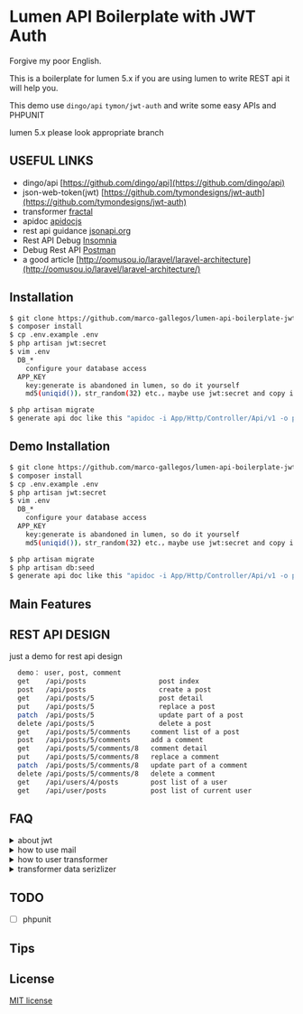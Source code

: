 # Lumen API Boilerplate with JWT Auth

Forgive my poor English.

This is a boilerplate for lumen 5.x if you are using lumen to write REST api it will help you.

This demo use `dingo/api`  `tymon/jwt-auth` and write some easy APIs and PHPUNIT

lumen 5.x please look appropriate branch

## USEFUL LINKS

- dingo/api [https://github.com/dingo/api](https://github.com/dingo/api)
- json-web-token(jwt) [https://github.com/tymondesigns/jwt-auth](https://github.com/tymondesigns/jwt-auth)
- transformer [fractal](http://fractal.thephpleague.com/)
- apidoc [apidocjs](http://apidocjs.com/)
- rest api guidance [jsonapi.org](http://jsonapi.org/format/)
- Rest API Debug [Insomnia](https://insomnia.rest/)
- Debug Rest API [Postman](https://www.getpostman.com/)
- a good article [http://oomusou.io/laravel/laravel-architecture](http://oomusou.io/laravel/laravel-architecture/)

## Installation

``` bash
$ git clone https://github.com/marco-gallegos/lumen-api-boilerplate-jwt.git
$ composer install
$ cp .env.example .env
$ php artisan jwt:secret
$ vim .env
  DB_*
    configure your database access
  APP_KEY
    key:generate is abandoned in lumen, so do it yourself
    md5(uniqid())，str_random(32) etc.，maybe use jwt:secret and copy it

$ php artisan migrate
$ generate api doc like this "apidoc -i App/Http/Controller/Api/v1 -o public/apidoc"
```

## Demo Installation

``` bash
$ git clone https://github.com/marco-gallegos/lumen-api-boilerplate-jwt.git
$ composer install
$ cp .env.example .env
$ php artisan jwt:secret
$ vim .env
  DB_*
    configure your database access
  APP_KEY
    key:generate is abandoned in lumen, so do it yourself
    md5(uniqid())，str_random(32) etc.，maybe use jwt:secret and copy it

$ php artisan migrate
$ php artisan db:seed
$ generate api doc like this "apidoc -i App/Http/Controller/Api/v1 -o public/apidoc"
```

## Main Features



## REST API DESIGN

just a demo for rest api design

``` bash
  demo： user, post, comment
  get    /api/posts              	 post index
  post   /api/posts              	 create a post
  get    /api/posts/5            	 post detail
  put    /api/posts/5            	 replace a post
  patch  /api/posts/5            	 update part of a post
  delete /api/posts/5            	 delete a post
  get    /api/posts/5/comments     comment list of a post
  post   /api/posts/5/comments     add a comment
  get    /api/posts/5/comments/8   comment detail
  put    /api/posts/5/comments/8   replace a comment
  patch  /api/posts/5/comments/8   update part of a comment
  delete /api/posts/5/comments/8   delete a comment
  get    /api/users/4/posts        post list of a user
  get    /api/user/posts           post list of current user
```

## FAQ

<details>
  <summary>about jwt</summary>

  There is no session and auth guard in lumen 5.2, so attention `config/auth.php`. Also user model must implement `Tymon\JWTAuth\Contracts\JWTSubject`
</details>

<details>
  <summary>how to use mail</summary>

- composer require `illuminate/mail` and `guzzlehttp/guzzle`
- register email service in `bootstrap/app.php` or `some provider`
- add `mail.php` `services.php` in config, just copy them from laravel
- add `MAIL_DRIVER` in env
</details>

<details>
  <summary>how to user transformer </summary>

  transformer is a layer help you format you resource and their relationship.

  maybe you can knowstand with this links:

- [https://lumen-new.lyyw.info/api/posts](https://lumen-new.lyyw.info/api/posts)
- [https://lumen-new.lyyw.info/api/posts?include=user](https://lumen-new.lyyw.info/api/posts?include=user)
- [https://lumen-new.lyyw.info/api/posts?include=user,comments](https://lumen-new.lyyw.info/api/posts?include=user,comments)
- [https://lumen-new.lyyw.info/api/posts?include=user,comments:limit(1)](https://lumen-new.lyyw.info/api/posts?include=user,comments:limit(1))
- [https://lumen-new.lyyw.info/api/posts?include=user,comments.user](https://lumen-new.lyyw.info/api/posts?include=user,comments.user)
- [https://lumen-new.lyyw.info/api/posts?include=user,comments:limit(1),comments.user](https://lumen-new.lyyw.info/api/posts?include=user,comments:limit(1),comments.user)

</details>

<details>
  <summary>transformer data serizlizer </summary>

  dingo/api use [Fractal](http://fractal.thephpleague.com/) to transformer resouses，fractal provider 3 serializer,Array,DataArray,JsonApi.more details at here [http://fractal.thephpleague.com/serializers/](http://fractal.thephpleague.com/serializers/)。DataArray is default.You can set your own serizlizer like this：

  see bootstrap/app.php
  $app['Dingo\Api\Transformer\Factory']->setAdapter(function ($app) {
    $fractal = new League\Fractal\Manager;
    // $serializer = new League\Fractal\Serializer\JsonApiSerializer();
    $serializer = new League\Fractal\Serializer\ArraySerializer();
    // $serializer = new App\Serializers\NoDataArraySerializer();
    $fractal->setSerializer($serializer);,
    return new Dingo\Api\Transformer\Adapter\Fractal($fractal);
  });

  I think default DataArray is good enough.
</details>


## TODO

- [ ] phpunit

## Tips


## License
[MIT license](http://opensource.org/licenses/MIT)
